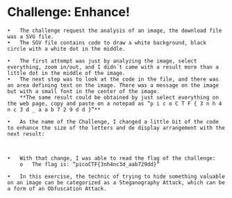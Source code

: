 # Challenge: Enhance!

	•	The challenge request the analysis of an image, the download file was a SVG file.
	•	The SGV file contains code to draw a white background, black circle with a white dot in the middle.
 
	•	The first attempt was just by analyzing the image, select everything, zoom in/out, and I didn´t came with a result more than a little dot in the middle of the image.
	•	The next step was to look at the code in the file, and there was an area defining text on the image. There was a message on the image but with a small font in the center of the image.
		**The same result could be obtained by just select everything on the web page, copy and paste on a notepad as “p i c o C T F { 3 n h 4 n c 3 d _ a a b 7 2 9 d d }”**

	•	As the name of the Challenge, I changed a little bit of the code to enhance the size of the letters and de display arrangement with the next result:

 

	•	With that change, I was able to read the flag of the challenge:
		o	The flag is: “picoCTF{3nh4nc3d_aab729dd}”

	•	In this exercise, the technic of trying to hide something valuable on an image can be categorized as a Steganography Attack, which can be a form of an Obfuscation Attack.
